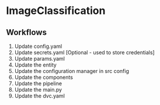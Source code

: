 # ImageClassification



## Workflows

1. Update config.yaml
2. Update secrets.yaml [Optional - used to store credentials]
3. Update params.yaml
4. Update the entity
5. Update the configuration manager in src config
6. Update the components
7. Update the pipeline
8. Update the main.py
9. Update the dvc.yaml 